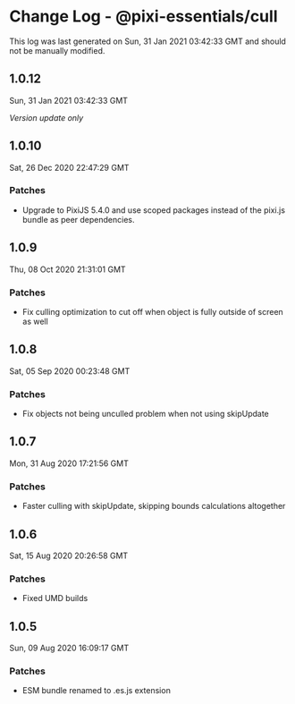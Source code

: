 # Change Log - @pixi-essentials/cull

This log was last generated on Sun, 31 Jan 2021 03:42:33 GMT and should not be manually modified.

## 1.0.12
Sun, 31 Jan 2021 03:42:33 GMT

*Version update only*

## 1.0.10
Sat, 26 Dec 2020 22:47:29 GMT

### Patches

- Upgrade to PixiJS 5.4.0 and use scoped packages instead of the pixi.js bundle as peer dependencies.

## 1.0.9
Thu, 08 Oct 2020 21:31:01 GMT

### Patches

- Fix culling optimization to cut off when object is fully outside of screen as well

## 1.0.8
Sat, 05 Sep 2020 00:23:48 GMT

### Patches

- Fix objects not being unculled problem when not using skipUpdate

## 1.0.7
Mon, 31 Aug 2020 17:21:56 GMT

### Patches

- Faster culling with skipUpdate, skipping bounds calculations altogether

## 1.0.6
Sat, 15 Aug 2020 20:26:58 GMT

### Patches

- Fixed UMD builds

## 1.0.5
Sun, 09 Aug 2020 16:09:17 GMT

### Patches

- ESM bundle renamed to .es.js extension

